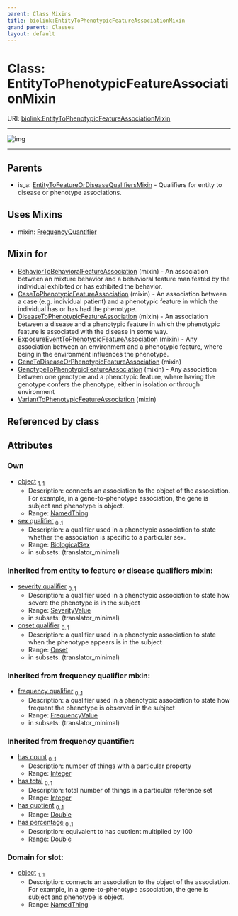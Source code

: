 ```yaml
---
parent: Class Mixins
title: biolink:EntityToPhenotypicFeatureAssociationMixin
grand_parent: Classes
layout: default
---
```


# Class: EntityToPhenotypicFeatureAssociationMixin




URI: [biolink:EntityToPhenotypicFeatureAssociationMixin](https://w3id.org/biolink/vocab/EntityToPhenotypicFeatureAssociationMixin)


---

![img](https://yuml.me/diagram/nofunky;dir:TB/class/[SeverityValue],[PhenotypicFeature],[Onset],[FrequencyQuantifier],[PhenotypicFeature]%3Cobject%201..1-%20[EntityToPhenotypicFeatureAssociationMixin%7Chas_count:integer%20%3F;has_total:integer%20%3F;has_quotient:double%20%3F;has_percentage:double%20%3F;frequency_qualifier(i):frequency_value%20%3F],[BiologicalSex]%3Csex%20qualifier%200..1-%20[EntityToPhenotypicFeatureAssociationMixin],[EntityToPhenotypicFeatureAssociationMixin]uses%20-.-%3E[FrequencyQuantifier],[VariantToPhenotypicFeatureAssociation]uses%20-.-%3E[EntityToPhenotypicFeatureAssociationMixin],[GenotypeToPhenotypicFeatureAssociation]uses%20-.-%3E[EntityToPhenotypicFeatureAssociationMixin],[GeneToDiseaseOrPhenotypicFeatureAssociation]uses%20-.-%3E[EntityToPhenotypicFeatureAssociationMixin],[ExposureEventToPhenotypicFeatureAssociation]uses%20-.-%3E[EntityToPhenotypicFeatureAssociationMixin],[DiseaseToPhenotypicFeatureAssociation]uses%20-.-%3E[EntityToPhenotypicFeatureAssociationMixin],[CaseToPhenotypicFeatureAssociation]uses%20-.-%3E[EntityToPhenotypicFeatureAssociationMixin],[BehaviorToBehavioralFeatureAssociation]uses%20-.-%3E[EntityToPhenotypicFeatureAssociationMixin],[EntityToFeatureOrDiseaseQualifiersMixin]%5E-[EntityToPhenotypicFeatureAssociationMixin],[VariantToPhenotypicFeatureAssociation],[GenotypeToPhenotypicFeatureAssociation],[GeneToDiseaseOrPhenotypicFeatureAssociation],[ExposureEventToPhenotypicFeatureAssociation],[EntityToFeatureOrDiseaseQualifiersMixin],[DiseaseToPhenotypicFeatureAssociation],[CaseToPhenotypicFeatureAssociation],[BiologicalSex],[BehaviorToBehavioralFeatureAssociation])

---


## Parents

 *  is_a: [EntityToFeatureOrDiseaseQualifiersMixin](EntityToFeatureOrDiseaseQualifiersMixin.md) - Qualifiers for entity to disease or phenotype associations.

## Uses Mixins

 *  mixin: [FrequencyQuantifier](FrequencyQuantifier.md)

## Mixin for

 * [BehaviorToBehavioralFeatureAssociation](BehaviorToBehavioralFeatureAssociation.md) (mixin)  - An association between an mixture behavior and a behavioral feature manifested by the individual exhibited or has exhibited the behavior.
 * [CaseToPhenotypicFeatureAssociation](CaseToPhenotypicFeatureAssociation.md) (mixin)  - An association between a case (e.g. individual patient) and a phenotypic feature in which the individual has or has had the phenotype.
 * [DiseaseToPhenotypicFeatureAssociation](DiseaseToPhenotypicFeatureAssociation.md) (mixin)  - An association between a disease and a phenotypic feature in which the phenotypic feature is associated with the disease in some way.
 * [ExposureEventToPhenotypicFeatureAssociation](ExposureEventToPhenotypicFeatureAssociation.md) (mixin)  - Any association between an environment and a phenotypic feature, where being in the environment influences the phenotype.
 * [GeneToDiseaseOrPhenotypicFeatureAssociation](GeneToDiseaseOrPhenotypicFeatureAssociation.md) (mixin) 
 * [GenotypeToPhenotypicFeatureAssociation](GenotypeToPhenotypicFeatureAssociation.md) (mixin)  - Any association between one genotype and a phenotypic feature, where having the genotype confers the phenotype, either in isolation or through environment
 * [VariantToPhenotypicFeatureAssociation](VariantToPhenotypicFeatureAssociation.md) (mixin) 

## Referenced by class


## Attributes


### Own

 * [object](object.md)  <sub>1..1</sub>
     * Description: connects an association to the object of the association. For example, in a gene-to-phenotype association, the gene is subject and phenotype is object.
     * Range: [NamedThing](NamedThing.md)
 * [sex qualifier](sex_qualifier.md)  <sub>0..1</sub>
     * Description: a qualifier used in a phenotypic association to state whether the association is specific to a particular sex.
     * Range: [BiologicalSex](BiologicalSex.md)
     * in subsets: (translator_minimal)

### Inherited from entity to feature or disease qualifiers mixin:

 * [severity qualifier](severity_qualifier.md)  <sub>0..1</sub>
     * Description: a qualifier used in a phenotypic association to state how severe the phenotype is in the subject
     * Range: [SeverityValue](SeverityValue.md)
     * in subsets: (translator_minimal)
 * [onset qualifier](onset_qualifier.md)  <sub>0..1</sub>
     * Description: a qualifier used in a phenotypic association to state when the phenotype appears is in the subject
     * Range: [Onset](Onset.md)
     * in subsets: (translator_minimal)

### Inherited from frequency qualifier mixin:

 * [frequency qualifier](frequency_qualifier.md)  <sub>0..1</sub>
     * Description: a qualifier used in a phenotypic association to state how frequent the phenotype is observed in the subject
     * Range: [FrequencyValue](types/FrequencyValue.md)
     * in subsets: (translator_minimal)

### Inherited from frequency quantifier:

 * [has count](has_count.md)  <sub>0..1</sub>
     * Description: number of things with a particular property
     * Range: [Integer](types/Integer.md)
 * [has total](has_total.md)  <sub>0..1</sub>
     * Description: total number of things in a particular reference set
     * Range: [Integer](types/Integer.md)
 * [has quotient](has_quotient.md)  <sub>0..1</sub>
     * Range: [Double](types/Double.md)
 * [has percentage](has_percentage.md)  <sub>0..1</sub>
     * Description: equivalent to has quotient multiplied by 100
     * Range: [Double](types/Double.md)

### Domain for slot:

 * [object](object.md)  <sub>1..1</sub>
     * Description: connects an association to the object of the association. For example, in a gene-to-phenotype association, the gene is subject and phenotype is object.
     * Range: [NamedThing](NamedThing.md)
